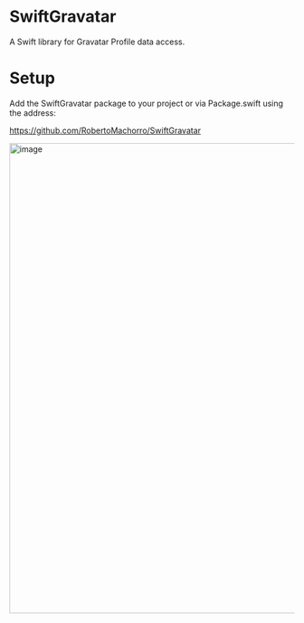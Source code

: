 # SwiftGravatar
A Swift library for Gravatar Profile data access.

# Setup

Add the SwiftGravatar package to your project or via Package.swift using the address:

https://github.com/RobertoMachorro/SwiftGravatar

<img width="832" alt="image" src="https://github.com/RobertoMachorro/SwiftGravatar/assets/7190436/ba170546-30f6-482b-8c0d-eb4d055e8eaa">
